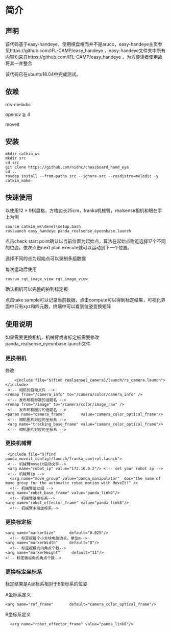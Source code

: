 # 简介


## 声明
该代码基于easy-handeye，使用棋盘格而并不是aruco，easy-handeye主页参见https://github.com/IFL-CAMP/easy_handeye  ，easy-handeye文件夹中所有内容均来自https://github.com/IFL-CAMP/easy_handeye ，为方便读者使用故将其一并整合

该代码已在ubuntu18.04中完成测试。

## 依赖
ros-melodic

opencv $\geqq$ 4

moveit
 
 ## 安装
 
 ```
 mkdir catkin_ws
 mkdir src
 cd src
 git clone https://github.com/nidhc/chessboard_hand_eye
 cd ..
 rosdep install --from-paths src --ignore-src --rosdistro=melodic -y
 catkin_make
 ```
 
 ## 快速使用
 
 以使用12 $\times$ 9棋盘格，方格边长25cm，franka机械臂，realsense相机和眼在手上为例
 ```
 source catkin_ws\devel\setup.bash
 roslaunch easy_handeye panda_realsense_eyeonbase.launch
 ```
 点击check start point确认以当前位置为起始点，算法在起始点附近选择17个不同的位姿。依次点击next plan execute就可以运动到下一个位置。
 
 选择不同的点为起始点可以录制多组数据
 
 每次运动后使用
 ```
 rosrun rqt_image_view rqt_image_view
```
确认相机可以完整的拍到标定板

点击take sample可以记录当前数据，点击compute可以得到标定结果，可视化界面中只有xyz和四元数，终端中可以看到位姿变换矩阵

## 使用说明

如果需要更换相机，机械臂或者标定板需要修改panda_realsense_eyeonbase.launch文件

### 更换相机
修改
```
    <include file="$(find realsense2_camera)/launch/rs_camera.launch"> </include>     
 <!-- 相机的启动文件 -->
<remap from="/camera_info" to="/camera/color/camera_info" />
 <!-- 发布相机参数的话题名 -->
<remap from="/image" to="/camera/color/image_raw" />
 <!-- 发布相机图片的话题名 -->
<param name="camera_frame"       value="camera_color_optical_frame"/>
 <!-- 相机图片对应的坐标系 -->
 <arg name="tracking_base_frame" value="camera_color_optical_frame"/>
 <!-- 相机图片对应的坐标系 -->
```

### 更换机械臂
```
 <include file="$(find panda_moveit_config)/launch/franka_control.launch">
 <!-- 机械臂moveit启动文件-->
 <arg name="robot_ip" value="172.16.0.2"/> <!-- set your robot ip -->
 <!-- 机械臂ip -->
  <arg name="move_group" value="panda_manipulator"  doc="the name of move_group for the automatic robot motion with MoveIt!" />
  <!-- 机械臂运动组 -->
<arg name="robot_base_frame" value="panda_link0"/>
  <!-- 机械臂基坐标系-->
<arg name="robot_effector_frame" value="panda_link8"/>
  <!-- 机械臂末端坐标系-->
```

### 更换标定板
```
<arg name="markerSize"      default="0.025"/>
  <!-- 标定板每个小方块电脑边长，单位m-->
<arg name="markerWidth"     default="8"/>
  <!-- 标定板横向内角点个数-->
<arg name="markerHeight"     default="11"/>
<!-- 标定板纵向内角点个数-->
```

### 更换标定坐标系
标定结果是A坐标系相对于B坐标系的位姿


A坐标系定义
```
<arg name="ref_frame"       default="camera_color_optical_frame"/>
```
B坐标系定义
```
  <arg name="robot_effector_frame" value="panda_link8"/>
```




